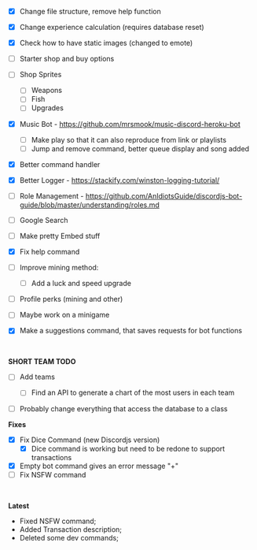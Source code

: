 - [x] Change file structure, remove help function
- [x] Change experience calculation (requires database reset)
- [x] Check how to have static images (changed to emote)
- [ ] Starter shop and buy options 
- [ ] Shop Sprites
  - [ ] Weapons
  - [ ] Fish
  - [ ] Upgrades
- [x] Music Bot - https://github.com/mrsmook/music-discord-heroku-bot
  - [ ] Make play so that it can also reproduce from link or playlists
  - [ ] Jump and remove command, better queue display and song added
- [x] Better command handler
- [x] Better Logger - https://stackify.com/winston-logging-tutorial/
- [ ] Role Management - https://github.com/AnIdiotsGuide/discordjs-bot-guide/blob/master/understanding/roles.md
- [ ] Google Search
- [ ] Make pretty Embed stuff
- [x] Fix help command
- [ ] Improve mining method:
  - [ ] Add a luck and speed upgrade
- [ ] Profile perks (mining and other)
- [ ] Maybe work on a minigame


- [x] Make a suggestions command, that saves requests for bot functions


&nbsp;

**SHORT TEAM TODO**
- [ ] Add teams
  - [ ] Find an API to generate a chart of the most users in each team
  
- [ ] Probably change everything that access the database to a class


**Fixes**
- [x] Fix Dice Command (new Discordjs version)
  - [x] Dice command is working but need to be redone to support transactions
- [x] Empty bot command gives an error message "+"
- [ ] Fix NSFW command

&nbsp;

**Latest**
- Fixed NSFW command;
- Added Transaction description;
- Deleted some dev commands;